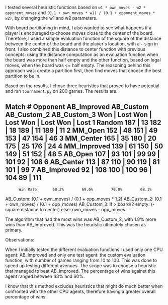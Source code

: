 I tested several heuristic functions based on `w1 * own_moves - w2 * opponent_moves` and `(0.1 + own_moves * w1) / (0.1 + opponent_moves * w2)`, by changing the w1 and w2 parameters.

With board partitioning in mind, I also wanted to see what happens if a player is encouraged to choose moves close to the center of the board. Therefore, I used a simple evaluation function of the square of the distance between the center of the board and the player's location, with a `-` sign in front. I also combined this distance to center function with previous concepts: using the distance computation as an evaluation function when the board was more than half empty and the other function, based on legal moves, when the board was <= half empty. The reasoning behind this approach was: create a partition first, then find moves that choose the best partition to be in.

Based on the results, I chose three heuristics that proved to have potential and ran `tournament.py` on 200 games. The results are:

Match #   Opponent    AB_Improved   AB_Custom   AB_Custom_2  AB_Custom_3
                       Won | Lost   Won | Lost   Won | Lost   Won | Lost
   1       Random      187 |  13    182 |  18    189 |  11    189 |  11
   2       MM_Open     152 |  48    151 |  49    153 |  47    154 |  46
   3      MM_Center    165 |  35    180 |  20    175 |  25    176 |  24
   4     MM_Improved   139 |  61    150 |  50    149 |  51    152 |  48
   5       AB_Open     107 |  93    101 |  99    99  |  101   92  |  108
   6      AB_Center    113 |  87    110 |  90    119 |  81    101 |  99
   7     AB_Improved   92  |  108   100 |  100   96  |  104   89  |  111
-------------------------------------------------------------------------
          Win Rate:      68.2%        69.6%        70.0%        68.1%


AB_Custom: (0.1 + own_moves) / (0.1 + opp_moves * 1.2)
AB_Custom_2: (0.1 + own_moves) / (0.1 + opp_moves)
AB_Custom_3: if > board/2 empty: (- square distance to center) else: own_moves - opp_moves

The algorithm that had the most wins was AB_Custom_2, with 1.8% more wins than AB_Improved. This was the heuristic ultimately chosen as primary.

Observations:

When I initially tested the different evaluation functions I used only one CPU agent: AB_Improved and only one test agent: the custom evaluation function, with number of games ranging from 10 to 100. This was done to speed up testing different avenues. The scope was to choose a heuristic that managed to beat AB_Improved. The percentage of wins against this agent ranged between 43% and 60%.

I know that this method excludes heuristics that might do much better when confronted with the other CPU agents, therefore having a greater overall percentage of wins.
